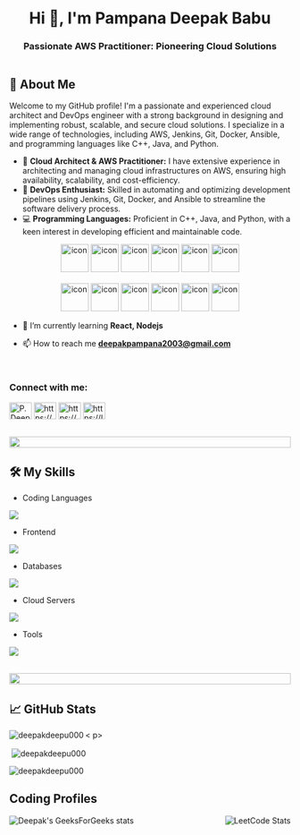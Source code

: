 

<h1 align="center">Hi 👋, I'm Pampana Deepak Babu</h1>
<h3 align="center">Passionate AWS Practitioner: Pioneering Cloud Solutions</h3>

<p align="left"> 
  <a href="https://twitter.com/" target="blank">
    <img src="https://img.shields.io/twitter/follow/?logo=twitter&style=for-the-badge" alt="" />
  </a> 
</p>

## 🚀 About Me

Welcome to my GitHub profile! I'm a passionate and experienced cloud architect and DevOps engineer with a strong background in designing and implementing robust, scalable, and secure cloud solutions. I specialize in a wide range of technologies, including AWS, Jenkins, Git, Docker, Ansible, and programming languages like C++, Java, and Python.

- 🌟 **Cloud Architect & AWS Practitioner:** I have extensive experience in architecting and managing cloud infrastructures on AWS, ensuring high availability, scalability, and cost-efficiency.
- 🔧 **DevOps Enthusiast:** Skilled in automating and optimizing development pipelines using Jenkins, Git, Docker, and Ansible to streamline the software delivery process.
- 💻 **Programming Languages:** Proficient in C++, Java, and Python, with a keen interest in developing efficient and maintainable code.

<div align="center">
  <img src="https://techstack-generator.vercel.app/java-icon.svg" alt="icon" width="50" height="50" />
  <img src="https://techstack-generator.vercel.app/python-icon.svg" alt="icon" width="50" height="50" />
  <img src="https://techstack-generator.vercel.app/ts-icon.svg" alt="icon" width="50" height="50" />
  <img src="https://techstack-generator.vercel.app/js-icon.svg" alt="icon"width="50" height="50" />
  <img src="https://techstack-generator.vercel.app/react-icon.svg" alt="icon" width="50" height="50" />
 <img src="https://techstack-generator.vercel.app/mysql-icon.svg" alt="icon" width="50" height="50" />
</div>

<br>

<div align="center">
  <img src="https://techstack-generator.vercel.app/docker-icon.svg" alt="icon" width="50" height="50" />
  <img src="https://techstack-generator.vercel.app/aws-icon.svg" alt="icon" width="50" height="50" />
  <img src="https://techstack-generator.vercel.app/github-icon.svg" alt="icon" width="50" height="50" />
  <img src="https://techstack-generator.vercel.app/prettier-icon.svg" alt="icon" width="50" height="50" />
  <img src="https://techstack-generator.vercel.app/restapi-icon.svg" alt="icon" width="50" height="50" />
  <img src="https://techstack-generator.vercel.app/graphql-icon.svg" alt="icon" width="50" height="50" />
</div>


- 🌱 I’m currently learning **React, Nodejs**

- 📫 How to reach me **deepakpampana2003@gmail.com**


<br>
<h3 align="left">Connect with me:</h3>
<p align="left">
<a href="https://www.linkedin.com/in/deepak-babu-pampana/" target="blank"><img align="center" src="https://raw.githubusercontent.com/rahuldkjain/github-profile-readme-generator/master/src/images/icons/Social/linked-in-alt.svg" alt="P.Deepak.Babu" height="30" width="40" /></a>
  <a href="https://www.geeksforgeeks.org/user/pampana__deepak/" target="blank"><img align="center" src="https://raw.githubusercontent.com/rahuldkjain/github-profile-readme-generator/master/src/images/icons/Social/geeks-for-geeks.svg" alt="https://www.geeksforgeeks.org/user/pampana_deepak/" height="30" width="40" /></a>
  <a href="https://www.hackerrank.com/profile/21MH1A4242" target="blank"><img align="center" src="https://raw.githubusercontent.com/rahuldkjain/github-profile-readme-generator/master/src/images/icons/Social/hackerrank.svg" alt="https://www.hackerrank.com/profile/deepakdeepu000" height="30" width="40" /></a>
  <a href="https://leetcode.com/u/deepakdeepu000/" target="blank"><img align="center" src="https://raw.githubusercontent.com/rahuldkjain/github-profile-readme-generator/master/src/images/icons/Social/leet-code.svg" alt="https://leetcode.com/deepakdeepu000/" height="30" width="40" /></a>
</p>
<br>

<img src="https://i.imgur.com/dBaSKWF.gif" height="20" width="100%">


## 🛠️ My Skills

- Coding Languages
<p align="left">
  <a href="https://skillicons.dev">
    <img src="https://skillicons.dev/icons?i=java,py,cpp" />
  </a>
</p>

- Frontend
<p align="left">
  <a href="https://skillicons.dev">
    <img src="https://skillicons.dev/icons?i=ts,js,html,css" />
  </a>
</p>

- Databases
<p align="left">
  <a href="https://skillicons.dev">
    <img src="https://skillicons.dev/icons?i=mongodb,mysql" />
  </a>
</p>

- Cloud Servers
<p align="left">
  <a href="https://skillicons.dev">
    <img src="https://skillicons.dev/icons?i=azure,aws,firebase" />
  </a>
</p>

- Tools
<p align="left">
  <a href="https://skillicons.dev">
    <img src="https://skillicons.dev/icons?i=git,github,docker,vscode,postman,linux" />
  </a>
</p>

<br/>

<img src="https://i.imgur.com/dBaSKWF.gif" height="20" width="100%">

## 📈 GitHub Stats

<  p><img align="left" src="https://github-readme-stats.vercel.app/api/top-langs?username=deepakdeepu000&show_icons=true&locale=en&layout=compact" alt="deepakdeepu000" /></p>

  <p>&nbsp;<img align="center" src="https://github-readme-stats.vercel.app/api?username=deepakdeepu000&show_icons=true&locale=en" alt="deepakdeepu000" /></p>

  <p><img align="center" src="https://github-readme-streak-stats.herokuapp.com/?user=deepakdeepu000&" alt="deepakdeepu000" /></p>

## Coding Profiles

<div style="display: flex; justify-content: space-between;">
  
  <img src="https://geeks-for-geeks-stats-api.vercel.app/?userName=pampana__deepak" alt="Deepak's GeeksForGeeks stats" />
  
  <img src="https://leetcode.card.workers.dev/deepakdeepu000?theme=auto&font=baloo&extension=null" alt="LeetCode Stats" />
</div>
